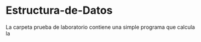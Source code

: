 # Estructura-de-Datos

La carpeta prueba de laboratorio contiene una simple programa que calcula la
